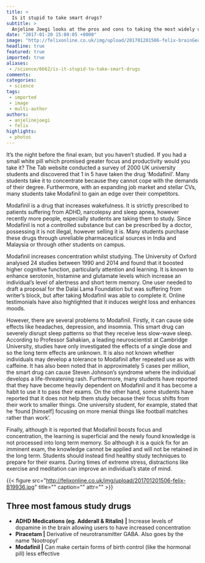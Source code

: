 ```yaml
---
title: >
  Is it stupid to take smart drugs?
subtitle: >
  Anjeline Joegi looks at the pros and cons to taking the most widely used study drug
date: "2017-01-20 15:08:05 +0000"
image: "http://felixonline.co.uk/img/upload/201701201506-felix-brainGearResize_13ee5faf-9cc9-445c-a3f8-d2e2894310f2.jpg"
headline: true
featured: true
imported: true
aliases:
 - /science/6662/is-it-stupid-to-take-smart-drugs
comments:
categories:
 - science
tags:
 - imported
 - image
 - multi-author
authors:
 - anjelinejoegi
 - felix
highlights:
 - photos
---
```


It’s the night before the final exam, but you haven’t studied. If you had a small white pill which promised greater focus and productivity would you take it? The Tab website conducted a survey of 2000 UK university students and discovered that 1 in 5 have taken the drug ‘Modafinil’. Many students take it to concentrate because they cannot cope with the demands of their degree. Furthermore, with an expanding job market and stellar CVs, many students take Modafinil to gain an edge over their competitors.

Modafinil is a drug that increases wakefulness. It is strictly prescribed to patients suffering from ADHD, narcolepsy and sleep apnea, however recently more people, especially students are taking them to study. Since Modafinil is not a controlled substance but can be prescribed by a doctor, possessing it is not illegal, however selling it is. Many students purchase these drugs through unreliable pharmaceutical sources in India and Malaysia or through other students on campus.

Modafinil increases concentration whilst studying. The University of Oxford analysed 24 studies between 1990 and 2014 and found that it boosted higher cognitive function, particularly attention and learning. It is known to enhance serotonin, histamine and glutamate levels which increase an individual’s level of alertness and short term memory. One user needed to draft a proposal for the Dalai Lama Foundation but was suffering from writer’s block, but after taking Modafinil was able to complete it. Online testimonials have also highlighted that it induces weight loss and enhances moods.

However, there are several problems to Modafinil. Firstly, it can cause side effects like headaches, depression, and insomnia. This smart drug can severely disrupt sleep patterns so that they receive less slow-wave sleep. According to Professor Sahakian, a leading neuroscientist at Cambridge University, studies have only investigated the effects of a single dose and so the long term effects are unknown. It is also not known whether individuals may develop a tolerance to Modafinil after repeated use as with caffeine. It has also been noted that in approximately 5 cases per million, the smart drug can cause Steven Johnson’s syndrome where the individual develops a life-threatening rash. Furthermore, many students have reported that they have become heavily dependent on Modafinil and it has become a habit to use it to pass their exams. On the other hand, some students have reported that it does not help them study because their focus shifts from their work to smaller things. One university student, for example, stated that he ‘found [himself] focusing on more menial things like football matches rather than work’.

Finally, although it is reported that Modafinil boosts focus and concentration, the learning is superficial and the newly found knowledge is not processed into long term memory. So although it is a quick fix for an imminent exam, the knowledge cannot be applied and will not be retained in the long term. Students should instead find healthy study techniques to prepare for their exams. During times of extreme stress, distractions like exercise and meditation can improve an individual’s state of mind.

{{< figure src="http://felixonline.co.uk/img/upload/201701201506-felix-B19936.jpg" title="" caption="" attr="" >}}

## Three most famous study drugs
 - **ADHD Medications (eg. Adderall &amp; Ritalin)** **|** Increase levels of dopamine in the brain allowing users to have increased concentration
 - **Piracetam |** Derivative of neurotransmitter GABA. Also goes by the name ‘Nootropyl’
 - **Modafinil |** Can make certain forms of birth control (like the hormonal pill) less effective
